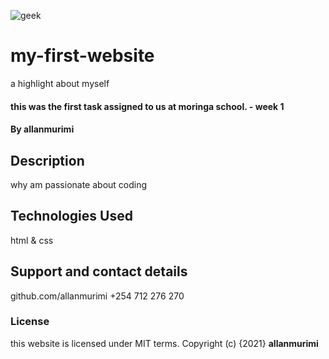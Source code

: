 ![geek](https://user-images.githubusercontent.com/89457206/131243221-44d3d34a-2ed4-4142-a68d-6fc3a72dfd1f.png)
# my-first-website
a highlight about myself
#### this was the first task assigned to us at moringa school. - week 1
#### By **allanmurimi**
## Description
why am passionate about coding
## Technologies Used
html & css
## Support and contact details
github.com/allanmurimi
+254 712 276 270
### License
this website is licensed under MIT terms.
Copyright (c) {2021} **allanmurimi**
